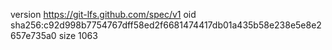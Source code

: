 version https://git-lfs.github.com/spec/v1
oid sha256:c92d998b7754767dff58ed2f6681474417db01a435b58e238e5e8e2657e735a0
size 1063
